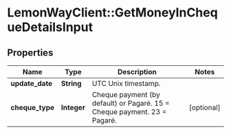 # LemonWayClient::GetMoneyInChequeDetailsInput

## Properties
Name | Type | Description | Notes
------------ | ------------- | ------------- | -------------
**update_date** | **String** | UTC Unix timestamp. | 
**cheque_type** | **Integer** | Cheque payment (by default) or Pagaré.  15 &#x3D; Cheque payment.  23 &#x3D; Pagaré. | [optional] 


